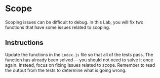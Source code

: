 # Scope

Scoping issues can be difficult to debug. In this Lab, you will fix two functions that have some issues related to scoping.

## Instructions

Update the functions in the `index.js` file so that all of the tests pass. The function has already been solved -- you should not need to solve it once again. Instead, focus on fixing issues related to scope. Remember to read the output from the tests to determine what is going wrong.
